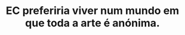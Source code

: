 ---
title: "EC preferiria viver num mundo em que toda a arte é anónima."
infoslide: "Num mundo em que toda a arte é anónima, sabemos o nome artístico dos autores de uma obra, mas não sabemos o seu nome verdadeiro ou informação sobre os seus atributos, vida pessoal ou estilo de vida."
round: "Round 1"
weight: 1
videos: []
tags: ['Art and Culture']
layout: "motion"
categories: ["motions"]
---